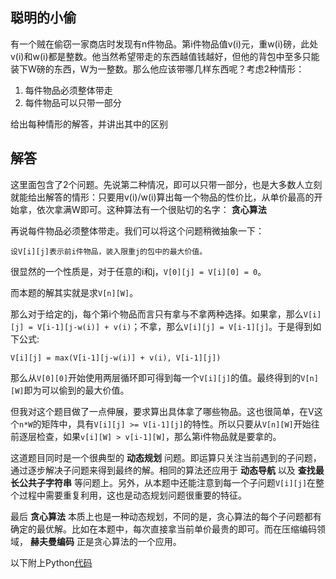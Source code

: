 ## 聪明的小偷
有一个贼在偷窃一家商店时发现有n件物品。第i件物品值v(i)元，重w(i)磅，此处v(i)和w(i)都是整数。他当然希望带走的东西越值钱越好，但他的背包中至多只能装下W磅的东西，W为一整数。那么他应该带哪几样东西呢？考虑2种情形：

1. 每件物品必须整体带走
2. 每件物品可以只带一部分

给出每种情形的解答，并讲出其中的区别

## 解答
这里面包含了2个问题。先说第二种情况，即可以只带一部分，也是大多数人立刻就能给出解答的情形：只要用v(i)/w(i)算出每一个物品的性价比，从单价最高的开始拿，依次拿满W即可。这种算法有一个很贴切的名字： **贪心算法**

再说每件物品必须整体带走。我们可以将这个问题稍微抽象一下：

```
设V[i][j]表示前i件物品，装入限重j的包中的最大价值。
```
很显然的一个性质是，对于任意的i和j，`V[0][j] = V[i][0] = 0`。

而本题的解其实就是求`V[n][W]`。

那么对于给定的j，每个第i个物品而言只有拿与不拿两种选择。如果拿，那么`V[i][j] = V[i-1][j-w(i)] + v(i)`；不拿，那么`V[i][j] = V[i-1][j]`。于是得到如下公式:

```
V[i][j] = max(V[i-1][j-w(i)] + v(i), V[i-1][j])
```

那么从`V[0][0]`开始使用两层循环即可得到每一个`V[i][j]`的值。最终得到的`V[n][W]`即为可以偷到的最大价值。

但我对这个题目做了一点伸展，要求算出具体拿了哪些物品。这也很简单，在V这个`n*W`的矩阵中，具有`V[i][j] >= V[i-1][j]`的特性。所以只要从`V[n][W]`开始往前逐层检查，如果`v[i][W] > v[i-1][W]`，那么第i件物品就是要拿的。

这道题目同时是一个很典型的 **动态规划** 问题。即运算只关注当前遇到的子问题，通过逐步解决子问题来得到最终的解。相同的算法还应用于 **动态导航** 以及 **查找最长公共子字符串** 等问题上。另外，从本题中还能注意到每一个子问题`V[i][j]`在整个过程中需要重复利用，这也是动态规划问题很重要的特征。

最后 **贪心算法** 本质上也是一种动态规划，不同的是，贪心算法的每个子问题都有确定的最优解。比如在本题中，每次直接拿当前单价最贵的即可。而在压缩编码领域， **赫夫曼编码** 正是贪心算法的一个应用。

以下附上Python[代码](/code/rogue.py)

